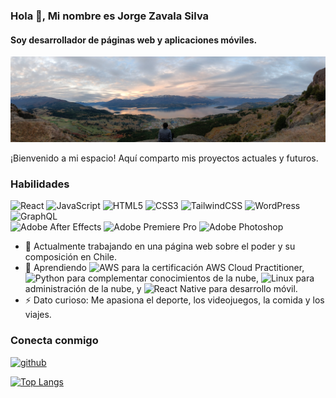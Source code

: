 ### Hola 👋, Mi nombre es Jorge Zavala Silva  
#### Soy desarrollador de páginas web y aplicaciones móviles.

![Header Image](https://github.com/Jorgezdev/Jorgezdev/blob/main/287334747_736708847675288_1008018115868589210_n.jpg)

¡Bienvenido a mi espacio! Aquí comparto mis proyectos actuales y futuros.

### Habilidades  
![React](https://img.shields.io/badge/react-%2320232a.svg?style=for-the-badge&logo=react&logoColor=%2361DAFB) 
![JavaScript](https://img.shields.io/badge/javascript-%23323330.svg?style=for-the-badge&logo=javascript&logoColor=%23F7DF1E) 
![HTML5](https://img.shields.io/badge/html5-%23E34F26.svg?style=for-the-badge&logo=html5&logoColor=white) 
![CSS3](https://img.shields.io/badge/css3-%231572B6.svg?style=for-the-badge&logo=css3&logoColor=white) 
![TailwindCSS](https://img.shields.io/badge/tailwindcss-%2338B2AC.svg?style=for-the-badge&logo=tailwind-css&logoColor=white) 
![WordPress](https://img.shields.io/badge/WordPress-%23117AC9.svg?style=for-the-badge&logo=WordPress&logoColor=white) 
![GraphQL](https://img.shields.io/badge/-GraphQL-E10098?style=for-the-badge&logo=graphql&logoColor=white)   
![Adobe After Effects](https://img.shields.io/badge/Adobe%20After%20Effects-9999FF.svg?style=for-the-badge&logo=Adobe%20After%20Effects&logoColor=white) 
![Adobe Premiere Pro](https://img.shields.io/badge/Adobe%20Premiere%20Pro-9999FF.svg?style=for-the-badge&logo=Adobe%20Premiere%20Pro&logoColor=white) 
![Adobe Photoshop](https://img.shields.io/badge/adobe%20photoshop-%2331A8FF.svg?style=for-the-badge&logo=adobe%20photoshop&logoColor=white) 

- 🔭 Actualmente trabajando en una página web sobre el poder y su composición en Chile.
- 🌱 Aprendiendo ![AWS](https://img.shields.io/badge/AWS-%23FF9900.svg?style=for-the-badge&logo=amazon-aws&logoColor=white) para la certificación AWS Cloud Practitioner, ![Python](https://img.shields.io/badge/python-3670A0?style=for-the-badge&logo=python&logoColor=ffdd54) para complementar conocimientos de la nube, ![Linux](https://img.shields.io/badge/Linux-FCC624?style=for-the-badge&logo=linux&logoColor=black) para administración de la nube, y ![React Native](https://img.shields.io/badge/react_native-%2320232a.svg?style=for-the-badge&logo=react&logoColor=%2361DAFB) para desarrollo móvil.
- ⚡ Dato curioso: Me apasiona el deporte, los videojuegos, la comida y los viajes. 

### Conecta conmigo  
[<img src='https://cdn.jsdelivr.net/npm/simple-icons@3.0.1/icons/github.svg' alt='github' height='40'>](https://github.com/Jorgezdev)  

[![Top Langs](https://github-readme-stats.vercel.app/api/top-langs/?username=Jorgezdev)](https://github.com/anuraghazra/github-readme-stats)
